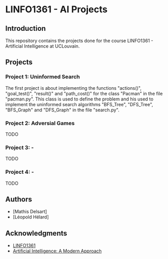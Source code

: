 # LINFO1361 - AI Projects

## Introduction
This repository contains the projects done for the course LINFO1361 - Artificial Intelligence at UCLouvain.

## Projects

### Project 1: Uninformed Search
The first project is about implementing the functions "actions()", "goal_test()", "result()" and "path_cost()" for the class "Pacman" in the file "pacman.py". This class is used to define the problem and his used to implement the uninformed search algorithms "BFS_Tree", "DFS_Tree", "BFS_Graph" and "DFS_Graph" in the file "search.py".

### Project 2: Adversial Games
TODO

### Project 3: -
TODO

### Project 4: -
TODO

## Authors
- [Mathis Delsart]
- [Léopold Hélard]

## Acknowledgments
- [LINFO1361](https://moodle.uclouvain.be/course/view.php?id=1338)
- [Artificial Intelligence: A Modern Approach](http://aima.cs.berkeley.edu/)